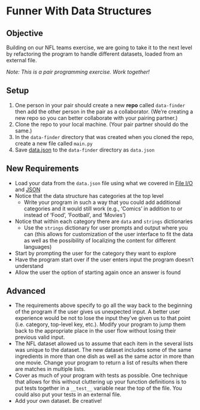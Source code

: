 # Funner With Data Structures

## Objective

Building on our NFL teams exercise, we are going to take it to the next level by refactoring the program to handle different datasets, loaded from an external file.

_Note: This is a pair programming exercise. Work together!_

## Setup

1. One person in your pair should create a new **repo** called `data-finder` then add the other person in the pair as a collaborator. (We’re creating a new repo so you can better collaborate with your pairing partner.)
1. Clone the repo to your local machine. (Your pair partner should do the same.)
1. In the `data-finder` directory that was created when you cloned the repo, create a new file called `main.py`
1. Save [data.json](https://raw.githubusercontent.com/segdeha/pdxcodeguild/master/1.%20Python/solutions/data-finder/data.json?token=AAAQ0k1TdEbLQESpTgUEhlRgABnfI10Gks5XSzP9wA%3D%3D) to the `data-finder` directory as `data.json`

## New Requirements

-  Load your data from the `data.json` file using what we covered in [File I/O](https://github.com/segdeha/pdxcodeguild/blob/master/1.%20Python/4/file-io.md) and [JSON](https://github.com/segdeha/pdxcodeguild/blob/master/1.%20Python/4/json.md)
-  Notice that the data structure has categories at the top level
    -  Write your program in such a way that you could add additional categories and it would still work (e.g., ‘Comics’ in addition to or instead of ‘Food’, ‘Football’, and ‘Movies’)
- Notice that within each category there are `data` and `strings` dictionaries
    -  Use the `strings` dictionary for user prompts and output where you can (this allows for customization of the user interface to fit the data as well as the possibility of localizing the content for different languages)
- Start by prompting the user for the category they want to explore
- Have the program start over if the user enters input the program doesn’t understand
- Allow the user the option of starting again once an answer is found

## Advanced

- The requirements above specify to go all the way back to the beginning of the program if the user gives us unexpected input. A better user experience would be not to lose the input they’ve given us to that point (i.e. category, top-level key, etc.). Modify your program to jump them back to the appropriate place in the user flow without losing their previous valid input.
- The NFL dataset allowed us to assume that each item in the several lists was unique to the dataset. The new dataset includes some of the same ingredients in more than one dish as well as the same actor in more than one movie. Change your program to return a list of results when there are matches in multiple lists.
- Cover as much of your program with tests as possible. One technique that allows for this without cluttering up your function definitions is to put tests together in a `__test__` variable near the top of the file. You could also put your tests in an external file.
- Add your own dataset. Be creative!
